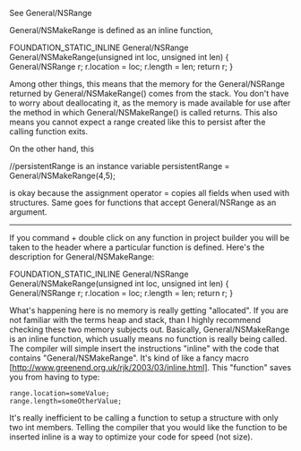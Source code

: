 See General/NSRange

General/NSMakeRange is defined as an inline function,

    
FOUNDATION_STATIC_INLINE General/NSRange General/NSMakeRange(unsigned int loc, unsigned int len) {
    General/NSRange r;
    r.location = loc;
    r.length = len;
    return r;
}

Among other things, this means that the memory for the General/NSRange returned by General/NSMakeRange() comes from the stack.  You don't have to worry about deallocating it, as the memory is made available for use after the method in which General/NSMakeRange() is called returns.  This also means you cannot expect a range created like this to persist after the calling function exits.  

On the other hand, this
    
//persistentRange is an instance variable
persistentRange = General/NSMakeRange(4,5);

is okay because the assignment operator = copies all fields when used with structures.  Same goes for functions that accept General/NSRange as an argument.

----

If you command + double click on any function in project builder you will be taken to the header where a particular function is defined. Here's the description for General/NSMakeRange:

    
FOUNDATION_STATIC_INLINE General/NSRange General/NSMakeRange(unsigned int loc, unsigned int len) {
    General/NSRange r;
    r.location = loc;
    r.length = len;
    return r;
}


What's happening here is no memory is really getting "allocated". If you are not familiar with the terms heap and stack, than I highly recommend checking these two memory subjects out. Basically, General/NSMakeRange is an inline function, which usually means no function is really being called. The compiler will simple insert the instructions "inline" with the code that contains "General/NSMakeRange". It's kind of like a fancy macro [http://www.greenend.org.uk/rjk/2003/03/inline.html]. This "function" saves you from having to type:

    
    range.location=someValue;
    range.length=someOtherValue;


It's really inefficient to be calling a function to setup a structure with only two int members. Telling the compiler that you would like the function to be inserted inline is a way to optimize your code for speed (not size).